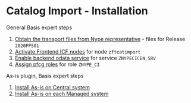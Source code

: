 # Catalog Import - Installation

General Basis expert steps
1. [Obtain the transport files from Nype representative](/inst/step-1.md) - files for Release `2020FPS01` 
2. [Activate Frontend ICF nodes](/inst/step-2.md) for node `zftcatimport`
3. [Enable backend odata service](/inst/step-3.md) for service `ZNYPECICEN_SRV`
4. [Assign pfcg roles](/inst/step-4.md) for role `ZNYPE_CI`

As-is plugin, Basis expert steps<br>
1. [Install As-is on Central system](http://fioritracker.org/2020FPS01/#/inst/asis/cen.md)
2. [Install As-is on each Managed system](http://fioritracker.org/2020FPS01/#/inst/asis/man.md)

